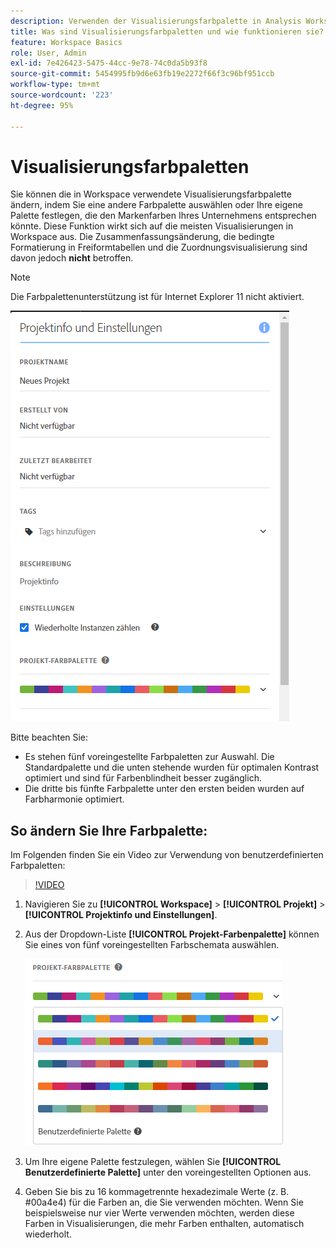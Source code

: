 ```yaml
---
description: Verwenden der Visualisierungsfarbpalette in Analysis Workspace
title: Was sind Visualisierungsfarbpaletten und wie funktionieren sie?
feature: Workspace Basics
role: User, Admin
exl-id: 7e426423-5475-44cc-9e78-74c0da5b93f8
source-git-commit: 5454995fb9d6e63fb19e2272f66f3c96bf951ccb
workflow-type: tm+mt
source-wordcount: '223'
ht-degree: 95%

---
```


# Visualisierungsfarbpaletten

Sie können die in Workspace verwendete Visualisierungsfarbpalette ändern, indem Sie eine andere Farbpalette auswählen oder Ihre eigene Palette festlegen, die den Markenfarben Ihres Unternehmens entsprechen könnte. Diese Funktion wirkt sich auf die meisten Visualisierungen in Workspace aus. Die Zusammenfassungsänderung, die bedingte Formatierung in Freiformtabellen und die Zuordnungsvisualisierung sind davon jedoch **nicht** betroffen.

>[!NOTE]
>
>Die Farbpalettenunterstützung ist für Internet Explorer 11 nicht aktiviert.

![](assets/color_palettes.png)

Bitte beachten Sie:

* Es stehen fünf voreingestellte Farbpaletten zur Auswahl. Die Standardpalette und die unten stehende wurden für optimalen Kontrast optimiert und sind für Farbenblindheit besser zugänglich.
* Die dritte bis fünfte Farbpalette unter den ersten beiden wurden auf Farbharmonie optimiert.

## So ändern Sie Ihre Farbpalette:

Im Folgenden finden Sie ein Video zur Verwendung von benutzerdefinierten Farbpaletten:

>[!VIDEO](https://video.tv.adobe.com/v/23876/?quality=12)

1. Navigieren Sie zu **[!UICONTROL Workspace]** > **[!UICONTROL Projekt]** > **[!UICONTROL Projektinfo und Einstellungen]**.
1. Aus der Dropdown-Liste **[!UICONTROL Projekt-Farbenpalette]** können Sie eines von fünf voreingestellten Farbschemata auswählen.

   ![](assets/custom_palette.png)

1. Um Ihre eigene Palette festzulegen, wählen Sie **[!UICONTROL Benutzerdefinierte Palette]** unter den voreingestellten Optionen aus.
1. Geben Sie bis zu 16 kommagetrennte hexadezimale Werte (z. B. #00a4e4) für die Farben an, die Sie verwenden möchten. Wenn Sie beispielsweise nur vier Werte verwenden möchten, werden diese Farben in Visualisierungen, die mehr Farben enthalten, automatisch wiederholt.

